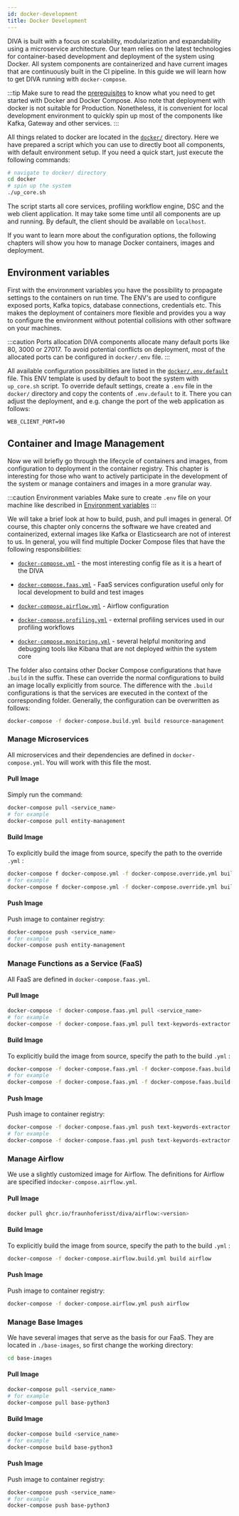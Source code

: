 ```yaml
---
id: docker-development
title: Docker Development
---
```


DIVA is built with a focus on scalability, modularization and expandability using a microservice architecture.
Our team relies on the latest technologies for container-based development and deployment of the system using Docker.
All system components are containerized and have current images that are continuously built in the CI pipeline.
In this guide we will learn how to get DIVA running with `docker-compose`.

:::tip
Make sure to read the [prerequisites](prerequisites) to know what you need to get started with Docker and Docker Compose.
Also note that deployment with docker is not suitable for Production.
Nonetheless, it is convenient for local development environment to quickly spin up most of the components like Kafka, Gateway and other services.
:::

All things related to docker are located in the [`docker/`](https://github.com/FraunhoferISST/diva/blob/master/docker)
directory. Here we have prepared a script which you can use to directly boot all components, with default environment setup.
If you need a quick start, just execute the following commands:

```bash
# navigate to docker/ directory
cd docker
# spin up the system
./up_core.sh
```

The script starts all core services, profiling workflow engine, DSC and the web client application.
It may take some time until all components are up and running.
By default, the client should be available on `localhost`.

If you want to learn more about the configuration options, the following chapters will show you how to manage Docker containers, images and deployment.

## Environment variables

First with the environment variables you have the possibility to propagate settings to the containers on run time.
The ENV's are used to configure exposed ports, Kafka topics, database connections, credentials etc.
This makes the deployment of containers more flexible and provides you a way to configure the environment without potential collisions with other software on your machines.

:::caution Ports allocation
DIVA components allocate many default ports like 80, 3000 or 27017.
To avoid potential conflicts on deployment, most of the allocated ports can be configured in `docker/.env` file.
:::

All available configuration possibilities are listed in the [`docker/.env.default`](https://github.com/FraunhoferISST/diva/blob/master/docker/.env.default) file.
This ENV template is used by default to boot the system with `up_core.sh` script.
To override default settings, create a `.env` file in the `docker/` directory and copy the contents of `.env.default` to it.
There you can adjust the deployment, and e.g. change the port of the web application as follows:

```env
WEB_CLIENT_PORT=90
```

## Container and Image Management

Now we will briefly go through the lifecycle of containers and images, from configuration to deployment in the container registry.
This chapter is interesting for those who want to actively participate in the development of the system or manage containers and images in a more granular way.

:::caution Environment variables
Make sure to create `.env` file on your machine like described in [Environment variables](#environment-variables)
:::

We will take a brief look at how to build, push, and pull images in general.
Of course, this chapter only concerns the software we have created and containerized, external images like Kafka or Elasticsearch are not of interest to us.
In general, you will find multiple Docker Compose files that have the following responsibilities:

+ [`docker-compose.yml`](https://github.com/FraunhoferISST/diva/blob/master/docker/docker-compose.yml) - the most 
  interesting config file as it is a heart of the DIVA

+ [`docker-compose.faas.yml`](https://github.com/FraunhoferISST/diva/blob/master/docker/docker-compose.faas.yml) - FaaS services configuration useful only
for local development to build and test images
  
+ [`docker-compose.airflow.yml`](https://github.com/FraunhoferISST/diva/blob/master/docker/docker-compose.airflow.yml) - Airflow configuration

+ [`docker-compose.profiling.yml`](https://github.com/FraunhoferISST/diva/blob/master/docker/docker-compose.profiling.yml) - external profiling services
  used in our profiling workflows

+ [`docker-compose.monitoring.yml`](https://github.com/FraunhoferISST/diva/blob/master/docker/docker-compose.monitoring.yml) - several helpful monitoring
 and debugging tools like Kibana that are not deployed within the system core

The folder also contains other Docker Compose configurations that have `.build` in the suffix.
These can override the normal configurations to build an image locally explicitly from source.
The difference with the `.build` configurations is that the services are executed in the context of the corresponding folder.
Generally, the configuration can be overwritten as follows:

```sh
docker-compose -f docker-compose.build.yml build resource-management
```

### Manage Microservices

All microservices and their dependencies are defined in `docker-compose.yml`. You will work with this file the most.

#### Pull Image

Simply run the command:

```sh
docker-compose pull <service_name>
# for example
docker-compose pull entity-management
```

#### Build Image

To explicitly build the image from source, specify the path to the override `.yml` :

```sh
docker-compose f docker-compose.yml -f docker-compose.override.yml build <service_name>
# for example
docker-compose f docker-compose.yml -f docker-compose.override.yml build entity-management
```

#### Push Image

Push image to container registry:

```sh
docker-compose push <service_name>
# for example
docker-compose push entity-management
```

### Manage Functions as a Service (FaaS)

All FaaS are defined in `docker-compose.faas.yml`.

#### Pull Image

```sh
docker-compose -f docker-compose.faas.yml pull <service_name>
# for example
docker-compose -f docker-compose.faas.yml pull text-keywords-extractor
```

#### Build Image

To explicitly build the image from source, specify the path to the build `.yml` :

```sh
docker-compose -f docker-compose.faas.yml -f docker-compose.faas.build.yml build <service_name>
# for example
docker-compose -f docker-compose.faas.yml -f docker-compose.faas.build.yml build text-keywords-extractor
```

#### Push Image

Push image to container registry:

```sh
docker-compose -f docker-compose.faas.yml push text-keywords-extractor
# for example
docker-compose -f docker-compose.faas.yml push text-keywords-extractor
```

### Manage Airflow

We use a slightly customized image for Airflow. The definitions for Airflow
are specified in`docker-compose.airflow.yml`.

#### Pull Image

```sh
docker pull ghcr.io/fraunhoferisst/diva/airflow:<version>
```

#### Build Image

To explicitly build the image from source, specify the path to the build `.yml` :

```sh
docker-compose -f docker-compose.airflow.build.yml build airflow
```

#### Push Image

Push image to container registry:

```sh
docker-compose -f docker-compose.airflow.yml push airflow
```

### Manage Base Images

We have several images that serve as the basis for our FaaS.
They are located in `./base-images`, so first change the working directory:

```sh
cd base-images
```

#### Pull Image

```sh
docker-compose pull <service_name>
# for example
docker-compose pull base-python3
```

#### Build Image

```sh
docker-compose build <service_name>
# for example
docker-compose build base-python3
```

#### Push Image

Push image to container registry:

```sh
docker-compose push <service_name>
# for example
docker-compose push base-python3
```
